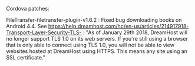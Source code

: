 
Cordova patches:

FileTransfer-filetransfer-plugin-v1.6.2 : Fixed bug downloading books on Android 4.4. See https://help.dreamhost.com/hc/en-us/articles/214917918-Transport-Layer-Security-TLS- : 
"As of January 29th 2018, DreamHost will no longer support TLS 1.0 on its web servers. 
If you're still using a browser that is only able 
to connect using TLS 1.0, you will not be able to view websites hosted at DreamHost using HTTPS. 
This means any site using an SSL certificate."
